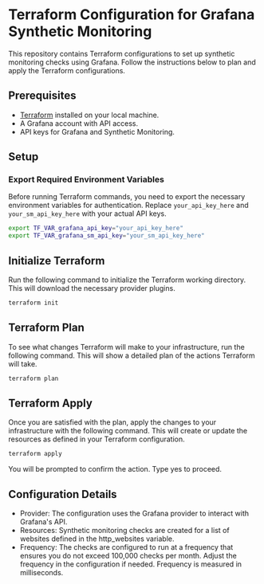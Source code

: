 # Terraform Configuration for Grafana Synthetic Monitoring

This repository contains Terraform configurations to set up synthetic monitoring checks using Grafana. Follow the instructions below to plan and apply the Terraform configurations.

## Prerequisites

- [Terraform](https://www.terraform.io/downloads.html) installed on your local machine.
- A Grafana account with API access.
- API keys for Grafana and Synthetic Monitoring.

## Setup

### Export Required Environment Variables

Before running Terraform commands, you need to export the necessary environment variables for authentication. Replace `your_api_key_here` and `your_sm_api_key_here` with your actual API keys.

```bash
export TF_VAR_grafana_api_key="your_api_key_here"
export TF_VAR_grafana_sm_api_key="your_sm_api_key_here"
```

## Initialize Terraform

Run the following command to initialize the Terraform working directory. This will download the necessary provider plugins.

```bash
terraform init
```

## Terraform Plan

To see what changes Terraform will make to your infrastructure, run the following command. This will show a detailed plan of the actions Terraform will take.

```bash
terraform plan
```

## Terraform Apply

Once you are satisfied with the plan, apply the changes to your infrastructure with the following command. This will create or update the resources as defined in your Terraform configuration.

```bash
terraform apply
```

You will be prompted to confirm the action. Type yes to proceed.

## Configuration Details

* Provider: The configuration uses the Grafana provider to interact with Grafana's API.
* Resources: Synthetic monitoring checks are created for a list of websites defined in the http_websites variable.
* Frequency: The checks are configured to run at a frequency that ensures you do not exceed 100,000 checks per month. Adjust the frequency in the configuration if needed. Frequency is measured in milliseconds.
